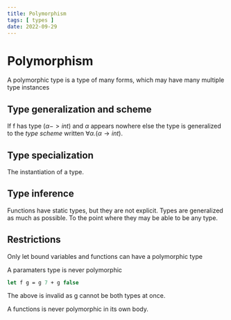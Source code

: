 ```yaml
---
title: Polymorphism
tags: [ types ]
date: 2022-09-29
---
```


# Polymorphism
A polymorphic type is a type of many forms, which may have many multiple type instances

## Type generalization and scheme
If f has type $(\alpha -> int)$ and $\alpha$ appears nowhere else the type is generalized to the *type scheme* written $\forall \alpha.(\alpha \rightarrow int)$.

## Type specialization
The instantiation of a type.

## Type inference
Functions have static types, but they are not explicit. Types are generalized as much as possible. To the point where they may be able to be any type.

## Restrictions
Only let bound variables and functions can have a polymorphic type

A paramaters type is never polymorphic
```fs
let f g = g 7 + g false
```
The above is invalid as g cannot be both types at once.

A functions is never polymorphic in its own body.


